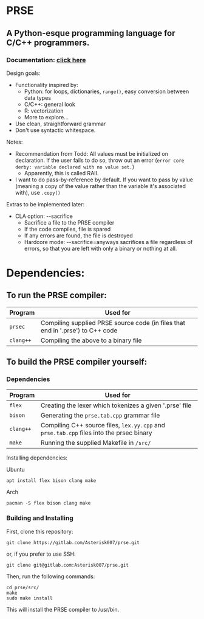 # PRSE
## A Python-esque programming language for C/C++ programmers.
### Documentation: [click here](https://asterisk007.gitlab.io/prse/)

Design goals:
* Functionality inspired by:
   - Python: for loops, dictionaries, `range()`, easy conversion between data types
   - C/C++: general look
   - R: vectorization
   - More to explore...
* Use clean, straightforward grammar
* Don't use syntactic whitespace.

Notes:
* Recommendation from Todd: All values must be initialized on declaration. If the user fails to do so, throw out an error (`error core derby: variable declared with no value set.`)
    - Apparently, this is called RAII.
* I want to do pass-by-reference by default. If you want to pass by value (meaning a copy of the value rather than the variable it's associated with), use `.copy()` 

Extras to be implemented later:
* CLA option: --sacrifice
    - Sacrifice a file to the PRSE compiler
    - If the code compiles, file is spared
    - If any errors are found, the file is destroyed
    - Hardcore mode: --sacrifice=anyways sacrifices a file regardless of errors, so that you are left with only a binary or nothing at all.

# Dependencies:

## To run the PRSE compiler:
|Program|Used for|
|-|-|
|`prsec`|Compiling supplied PRSE source code (in files that end in '.prse') to C++ code|
|`clang++`|Compiling the above to a binary file|

## To build the PRSE compiler yourself:
### Dependencies
|Program|Used for|
|-|-|
|`flex`|Creating the lexer which tokenizes a given '.prse' file|
|`bison`|Generating the `prse.tab.cpp` grammar file|
|`clang++`|Compiling C++ source files, `lex.yy.cpp` and `prse.tab.cpp` files into the prsec binary|
|`make`|Running the supplied Makefile in `/src/`|

Installing dependencies:

Ubuntu
```
apt install flex bison clang make
```

Arch
```
pacman -S flex bison clang make
```

### Building and Installing

First, clone this repository:
```
git clone https://gitlab.com/Asterisk007/prse.git
```
or, if you prefer to use SSH:
```
git clone git@gitlab.com:Asterisk007/prse.git
```

Then, run the following commands:
```
cd prse/src/
make
sudo make install
```

This will install the PRSE compiler to /usr/bin.
